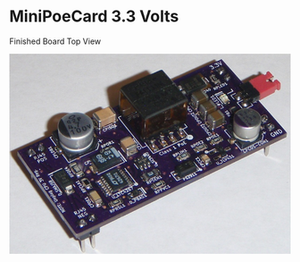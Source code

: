 # MiniPoeCard 3.3 Volts

Finished Board Top View

![alt text](https://github.com/Sd4Projects/MiniPoeCard/blob/main/poeTop.jpg?raw=true "finishedboard")

